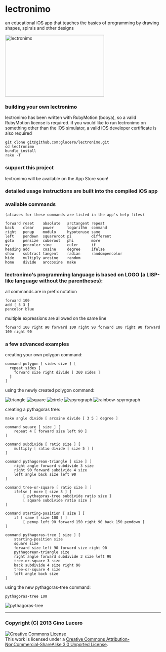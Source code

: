 # lectronimo

  an educational iOS app that teaches the basics of programming by drawing shapes, spirals and other designs

<img src="https://raw.github.com/glucero/lectronimo/master/resources/lectronimo_main.png" alt="lectronimo" height="200" width="320" >

### building your own lectronimo

  lectronimo has been written with RubyMotion (booya), so a valid RubyMotion license is required. if you would like to run lectronimo on something other than the iOS simulator, a valid iOS developer certificate is also required

    git clone git@github.com:glucero/lectronimo.git
    cd lectronimo
    bundle install
    rake -T

### support this project

  lectronimo will be available on the App Store soon!


### detailed usage instructions are built into the compiled iOS app

### available commands

    (aliases for these commands are listed in the app's help files)

    forward reset    absolute   arctangent repeat
    back    clear    power      logarithm  command
    right   penup    modulo     hypotenuse same
    left    pendown  squareroot pi         different
    goto    pensize  cuberoot   phi        more
    xy      pencolor sine       euler      if
    heading add      cosine     degree     ifelse
    show    subtract tangent    radian     randompencolor
    hide    multiply arcsine    random
    home    divide   arccosine  make

### lectronimo's programming language is based on LOGO (a LISP-like language without the parentheses):

  all commands are in prefix notation

    forward 100
    add [ 5 3 ]
    pencolor blue

  multiple expressions are allowed on the same line

    forward 100 right 90 forward 100 right 90 forward 100 right 90 forward 100 right 90

### a few advanced examples

creating your own polygon command:

    command polygon [ sides size ] [
      repeat sides [
        forward size right divide [ 360 sides ]
      ]
    ]

using the newly created polygon command:

![triangle](https://raw.github.com/glucero/lectronimo/master/assets/triangle.png)
![square](https://raw.github.com/glucero/lectronimo/master/assets/square.png)
![circle](https://raw.github.com/glucero/lectronimo/master/assets/circle.png)
![spyrograph](https://raw.github.com/glucero/lectronimo/master/assets/spyrograph.png)
![rainbow-spyrograph](https://raw.github.com/glucero/lectronimo/master/assets/rainbow-spyrograph.png)

creating a pythagoras tree:

    make angle divide [ arcsine divide [ 3 5 ] degree ]

    command square [ size ] [
        repeat 4 [ forward size left 90 ]
    ]

    command subdivide [ ratio size ] [
        multiply [ ratio divide [ size 5 ] ]
    ]

    command pythagorean-triangle [ size ] [
        right angle forward subdivide 3 size
        right 90 forward subdivide 4 size
        left angle back size left 90
    ]

    command tree-or-square [ ratio size ] [
        ifelse [ more [ size 3 ] ]
            [ pythagoras-tree subdivide ratio size ]
            [ square subdivide ratio size ]
    ]

    command starting-position [ size ] [
        if [ same [ size 100 ] ]
            [ penup left 90 forward 150 right 90 back 150 pendown ]
    ]

    command pythagoras-tree [ size ] [
        starting-position size
        square size
        forward size left 90 forward size right 90
        pythagorean-triangle size
        right angle forward subdivide 3 size left 90
        tree-or-square 3 size
        back subdivide 4 size right 90
        tree-or-square 4 size
        left angle back size
    ]


using the new pythagoras-tree command:

    pythagoras-tree 100

![pythagoras-tree](https://raw.github.com/glucero/lectronimo/master/assets/pythagoras-tree.png)

***

### Copyright (C) 2013 Gino Lucero

<a rel="license" href="http://creativecommons.org/licenses/by-nc-sa/3.0/"><img alt="Creative Commons License" style="border-width:0" src="http://i.creativecommons.org/l/by-nc-sa/3.0/88x31.png" /></a><br />This work is licensed under a <a rel="license" href="http://creativecommons.org/licenses/by-nc-sa/3.0/">Creative Commons Attribution-NonCommercial-ShareAlike 3.0 Unported License</a>.

